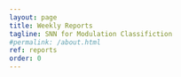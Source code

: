 ```yaml
---
layout: page
title: Weekly Reports
tagline: SNN for Modulation Classifiction
#permalink: /about.html
ref: reports
order: 0
---
```

